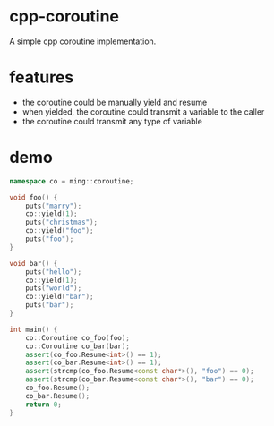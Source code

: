 # cpp-coroutine
A simple cpp coroutine implementation.

# features
- the coroutine could be manually yield and resume
- when yielded, the coroutine could transmit a variable to the caller
- the coroutine could transmit any type of variable

# demo
```c++
namespace co = ming::coroutine;

void foo() {
    puts("marry");
    co::yield(1);
    puts("christmas");
    co::yield("foo");
    puts("foo");
}

void bar() {
    puts("hello");
    co::yield(1);
    puts("world");
    co::yield("bar");
    puts("bar");
}

int main() {
    co::Coroutine co_foo(foo);
    co::Coroutine co_bar(bar);
    assert(co_foo.Resume<int>() == 1);
    assert(co_bar.Resume<int>() == 1);
    assert(strcmp(co_foo.Resume<const char*>(), "foo") == 0);
    assert(strcmp(co_bar.Resume<const char*>(), "bar") == 0);
    co_foo.Resume();
    co_bar.Resume();
    return 0;
}
```
 
